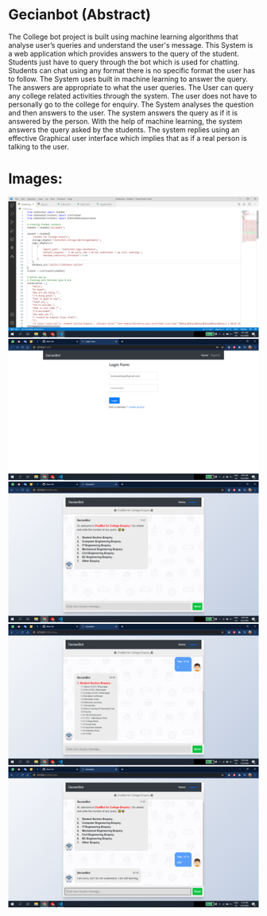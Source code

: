 # Gecianbot (Abstract)
The College bot project is built using machine learning algorithms that analyse user’s queries and understand the user's message. This System is a web application which provides answers to the query of the student. Students just have to query through the bot which is used for chatting. Students can chat using any format there is no specific format the user has to follow. The System uses built in machine learning to answer the query. The answers are appropriate to what the user queries. The User can query any college related activities through the system. The user does not have to personally go to the college for enquiry. The System analyses the question and then answers to the user. The system answers the query as if it is answered by the person. With the help of machine learning, the system answers the query asked by the students. The system replies using an effective Graphical user interface which implies that as if a real person is talking to the user.

# Images:  
![Alt Text](https://github.com/Kumavat-Vijay/Gecianbot/blob/master/Images_ss/Screenshot%20(199).png)
![Alt Text](https://github.com/Kumavat-Vijay/Gecianbot/blob/master/Images_ss/Screenshot%20(195).png)
![Alt Text](https://github.com/Kumavat-Vijay/Gecianbot/blob/master/Images_ss/Screenshot%20(196).png)
![Alt Text](https://github.com/Kumavat-Vijay/Gecianbot/blob/master/Images_ss/Screenshot%20(197).png)
![Alt Text](https://github.com/Kumavat-Vijay/Gecianbot/blob/master/Images_ss/Screenshot%20(198).png)

